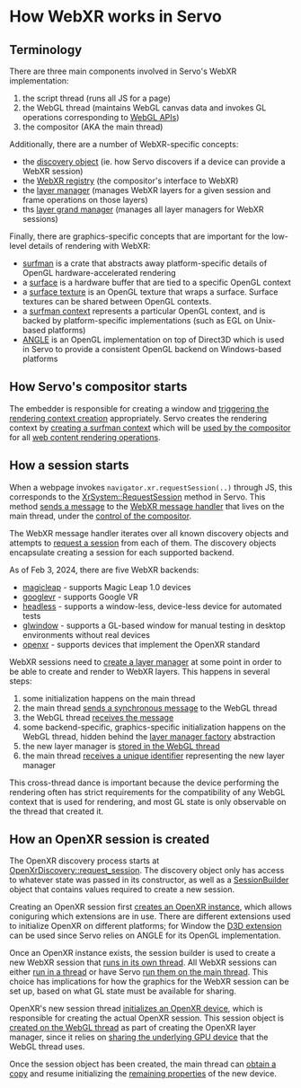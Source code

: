 # How WebXR works in Servo

## Terminology

There are three main components involved in Servo's WebXR implementation:
1. the script thread (runs all JS for a page)
2. the WebGL thread (maintains WebGL canvas data and invokes GL operations corresponding to [WebGL APIs](https://registry.khronos.org/webgl/specs/latest/1.0/))
3. the compositor (AKA the main thread)

Additionally, there are a number of WebXR-specific concepts:
* the [discovery object](https://doc.servo.org/webxr_api/trait.DiscoveryAPI.html) (ie. how Servo discovers if a device can provide a WebXR session)
* the [WebXR registry](https://doc.servo.org/webxr_api/struct.MainThreadRegistry.html) (the compositor's interface to WebXR)
* the [layer manager](https://doc.servo.org/webxr_api/layer/trait.LayerManagerAPI.html) (manages WebXR layers for a given session and frame operations on those layers)
* ths [layer grand manager](https://doc.servo.org/webxr_api/layer/trait.LayerGrandManagerAPI.html) (manages all layer managers for WebXR sessions)

Finally, there are graphics-specific concepts that are important for the low-level details of rendering with WebXR:
* [surfman](https://github.com/servo/webxr/blob/main/webxr/glwindow/mod.rs#L448-L452) is a crate that abstracts away platform-specific details of OpenGL hardware-accelerated rendering
* a [surface](https://doc.servo.org/surfman/platform/unix/default/surface/type.Surface.html) is a hardware buffer that are tied to a specific OpenGL context
* a [surface texture](https://doc.servo.org/surfman/platform/unix/default/surface/type.SurfaceTexture.html) is an OpenGL texture that wraps a surface. Surface textures can be shared between OpenGL contexts.
* a [surfman context](https://doc.servo.org/surfman/platform/unix/default/context/type.Context.html) represents a particular OpenGL context, and is backed by platform-specific implementations (such as EGL on Unix-based platforms)
* [ANGLE](https://github.com/servo/mozangle/) is an OpenGL implementation on top of Direct3D which is used in Servo to provide a consistent OpenGL backend on Windows-based platforms

## How Servo's compositor starts

The embedder is responsible for creating a window and [triggering the rendering context creation](https://github.com/servo/servo/blob/d7d0451424faf1bf9c705068bea1aa8cf582d6ad/ports/servoshell/headed_window.rs#L134) appropriately.
Servo creates the rendering context by [creating a surfman context](https://github.com/servo/servo/blob/d7d0451424faf1bf9c705068bea1aa8cf582d6ad/components/gfx/rendering_context.rs#L48-L58) which will
be [used by the compositor](https://github.com/servo/servo/blob/d7d0451424faf1bf9c705068bea1aa8cf582d6ad/components/servo/lib.rs#L467) for all [web content rendering operations](https://github.com/servo/servo/blob/d7d0451424faf1bf9c705068bea1aa8cf582d6ad/components/servo/lib.rs#L269-L281).

## How a session starts

When a webpage invokes `navigator.xr.requestSession(..)` through JS, this corresponds to the [XrSystem::RequestSession](https://github.com/servo/servo/blob/d7d0451424faf1bf9c705068bea1aa8cf582d6ad/components/script/dom/xrsystem.rs#L158) method in Servo.
This method [sends a message](https://github.com/servo/webxr/blob/614420b9830615376563fc6e1d98c52119f97123/webxr-api/registry.rs#L103-L108) to the [WebXR message handler](https://github.com/servo/webxr/blob/614420b9830615376563fc6e1d98c52119f97123/webxr-api/registry.rs#L193-L195)
that lives on the main thread, under the [control of the compositor](https://github.com/servo/servo/blob/d7d0451424faf1bf9c705068bea1aa8cf582d6ad/components/compositing/compositor.rs#L2049).

The WebXR message handler iterates over all known discovery objects and attempts to [request a session](https://github.com/servo/webxr/blob/614420b9830615376563fc6e1d98c52119f97123/webxr-api/registry.rs#L217-L231)
from each of them. The discovery objects encapsulate creating a session for each supported backend.

As of Feb 3, 2024, there are five WebXR backends:
* [magicleap](https://github.com/servo/webxr/tree/main/webxr/magicleap) - supports Magic Leap 1.0 devices
* [googlevr](https://github.com/servo/webxr/tree/main/webxr/googlevr) - supports Google VR
* [headless](https://github.com/servo/webxr/tree/main/webxr/headless) - supports a window-less, device-less device for automated tests
* [glwindow](https://github.com/servo/webxr/tree/main/webxr/glwindow) - supports a GL-based window for manual testing in desktop environments without real devices
* [openxr](https://github.com/servo/webxr/tree/main/webxr/openxr) - supports devices that implement the OpenXR standard

WebXR sessions need to [create a layer manager](https://github.com/servo/webxr/blob/main/webxr/glwindow/mod.rs#L448-L452)
at some point in order to be able to create and render to WebXR layers. This happens in several steps:
1. some initialization happens on the main thread
2. the main thread [sends a synchronous message](https://github.com/servo/servo/blob/d7d0451424faf1bf9c705068bea1aa8cf582d6ad/components/canvas/webgl_thread.rs#L3182-L3187) to the WebGL thread
3. the WebGL thread [receives the message](https://github.com/servo/servo/blob/d7d0451424faf1bf9c705068bea1aa8cf582d6ad/components/canvas/webgl_thread.rs#L392-L396)
4. some backend-specific, graphics-specific initialization happens on the WebGL thread, hidden behind the [layer manager factory](https://doc.servo.org/webxr_api/struct.LayerManagerFactory.html) abstraction
5. the new layer manager is [stored in the WebGL thread](https://github.com/servo/servo/blob/d7d0451424faf1bf9c705068bea1aa8cf582d6ad/components/canvas/webgl_thread.rs#L3058-L3061)
6. the main thread [receives a unique identifier](https://github.com/servo/servo/blob/d7d0451424faf1bf9c705068bea1aa8cf582d6ad/components/canvas/webgl_thread.rs#L3189-L3196) representing the new layer manager

This cross-thread dance is important because the device performing the rendering often has strict requirements for the compatibility of any
WebGL context that is used for rendering, and most GL state is only observable on the thread that created it.

## How an OpenXR session is created

The OpenXR discovery process starts at [OpenXrDiscovery::request_session](https://github.com/servo/webxr/blob/614420b9830615376563fc6e1d98c52119f97123/webxr/openxr/mod.rs#L309).
The discovery object only has access to whatever state was passed in its constructor, as well as a [SessionBuilder](https://doc.servo.org/webxr_api/struct.SessionBuilder.html)
object that contains values required to create a new session.

Creating an OpenXR session first [creates an OpenXR instance](https://github.com/servo/webxr/blob/614420b9830615376563fc6e1d98c52119f97123/webxr/openxr/mod.rs#L192),
which allows coniguring which extensions are in use. There are different extensions used to initialize OpenXR on different platforms; for Window
the [D3D extension](https://github.com/servo/webxr/blob/614420b9830615376563fc6e1d98c52119f97123/webxr/openxr/mod.rs#L213) can be used
since Servo relies on ANGLE for its OpenGL implementation.

Once an OpenXR instance exists, the session builder is used to create a new WebXR session that [runs in its own thread](https://github.com/servo/webxr/blob/614420b9830615376563fc6e1d98c52119f97123/webxr/openxr/mod.rs#L331).
All WebXR sessions can either [run in a thread](https://github.com/servo/webxr/blob/614420b9830615376563fc6e1d98c52119f97123/webxr-api/session.rs#L513-L538)
or have Servo [run them on the main thread](https://github.com/servo/webxr/blob/614420b9830615376563fc6e1d98c52119f97123/webxr-api/session.rs#L540-L552).
This choice has implications for how the graphics for the WebXR session can be set up, based on what GL state must be available for sharing.

OpenXR's new session thread [initializes an OpenXR device](https://github.com/servo/webxr/blob/614420b9830615376563fc6e1d98c52119f97123/webxr/openxr/mod.rs#L332-L337),
which is responsible for creating the actual OpenXR session. This session object is [created on the WebGL thread](https://github.com/servo/webxr/blob/614420b9830615376563fc6e1d98c52119f97123/webxr/openxr/mod.rs#L864-L878)
as part of creating the OpenXR layer manager, since it relies on [sharing the underlying GPU device](https://github.com/servo/webxr/blob/614420b9830615376563fc6e1d98c52119f97123/webxr/openxr/mod.rs#L443-L460) that the WebGL thread uses.

Once the session object has been created, the main thread can [obtain a copy](https://github.com/servo/webxr/blob/614420b9830615376563fc6e1d98c52119f97123/webxr/openxr/mod.rs#L878)
and resume initializing the [remaining properties](https://github.com/servo/webxr/blob/614420b9830615376563fc6e1d98c52119f97123/webxr/openxr/mod.rs#L882-L1026) of the new device.
